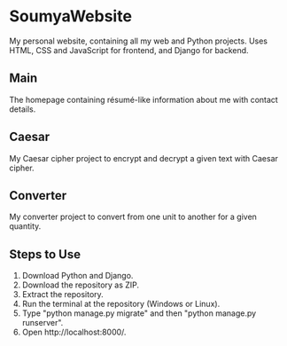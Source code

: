 # SoumyaWebsite
My personal website, containing all my web and Python projects. Uses HTML, CSS and JavaScript for frontend, and Django for backend.

## Main
The homepage containing résumé-like information about me with contact details.

## Caesar
My Caesar cipher project to encrypt and decrypt a given text with Caesar cipher.

## Converter
My converter project to convert from one unit to another for a given quantity.

## Steps to Use
1. Download Python and Django.
2. Download the repository as ZIP.
3. Extract the repository.
4. Run the terminal at the repository (Windows or Linux).
5. Type "python manage.py migrate" and then "python manage.py runserver".
6. Open http://localhost:8000/.